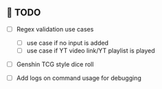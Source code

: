 ## 📝 TODO

- [ ] Regex validation use cases

  - [ ] use case if no input is added
  - [ ] use case if YT video link/YT playlist is played

- [ ] Genshin TCG style dice roll
- [ ] Add logs on command usage for debugging
